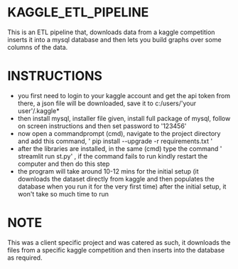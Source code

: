 # KAGGLE_ETL_PIPELINE

This is an ETL pipeline that, downloads data from a kaggle competition inserts it into a mysql database and then lets you build graphs over some columns of the data.


# INSTRUCTIONS

* you first need to login to your kaggle account and get the api token from there, a json file will be downloaded, save it to c:/users/'your user'/.kaggle*
* then install mysql, installer file given, install full package of mysql, follow on screen instructions and then set password to '123456'
* now open a commandprompt (cmd), navigate to the project directory and add this command, ' pip install --upgrade -r requirements.txt '
* after the libraries are installed, in the same (cmd) type the command ' streamlit run st.py'  , if the command fails to run kindly restart the computer and then do this step
* the program will take around 10-12 mins for the initial setup (it downloads the dataset directly from kaggle and then populates the database when you run it for the very first time) after the initial setup, it won't take so much time to run




# NOTE

This was a client specific project and was catered as such, it downloads the files from a specific kaggle competition and then inserts into the database as required. 
